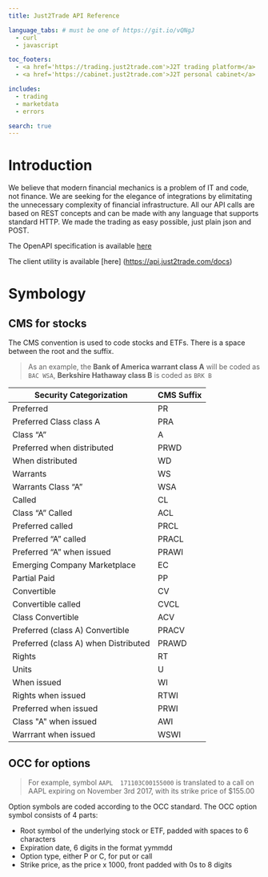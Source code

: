 ```yaml
---
title: Just2Trade API Reference

language_tabs: # must be one of https://git.io/vQNgJ
  - curl
  - javascript

toc_footers:
  - <a href='https://trading.just2trade.com'>J2T trading platform</a>
  - <a href='https://cabinet.just2trade.com'>J2T personal cabinet</a>

includes:
  - trading
  - marketdata
  - errors

search: true
---
```


# Introduction

We believe that modern financial mechanics is a problem of IT and code, not finance. We are seeking for the elegance of integrations by elimitating the unnecessary complexity of financial infrastructure. All our API calls are based on REST concepts and can be made with any language that supports standard HTTP. We made the trading as easy possible, just plain json and POST.

The OpenAPI specification is available [here](https://api.just2trade.com/docs/v1/swagger.json)

The client utility is available [here] (https://api.just2trade.com/docs) 

# Symbology

## CMS for stocks

The CMS convention is used to code stocks and ETFs. There is a space between the root and the suffix.

> As an example, the **Bank of America warrant class A** will be coded as `BAC WSA`, **Berkshire Hathaway class B** is coded as `BRK B`

Security Categorization | CMS Suffix
---- | ----
Preferred | PR
Preferred Class class A | PRA
Class “A” | A
Preferred when distributed | PRWD
When distributed | WD
Warrants | WS
Warrants Class “A” | WSA
Called | CL
Class “A” Called | ACL
Preferred called | PRCL
Preferred “A” called | PRACL
Preferred “A” when issued | PRAWI
Emerging Company Marketplace | EC
Partial Paid | PP	 
Convertible | CV
Convertible called | CVCL
Class Convertible | ACV
Preferred (class A) Convertible | PRACV
Preferred (class A) when Distributed | PRAWD
Rights | RT
Units | U
When issued	 | WI
Rights when issued | RTWI
Preferred when issued	 | PRWI
Class "A" when issued | AWI
Warrrant when issued | WSWI

## OCC for options

> For example, symbol `AAPL  171103C00155000` is translated to a call on AAPL expiring on November 3rd 2017, with its strike price of $155.00

Option symbols are coded according to the OCC standard. The OCC option symbol consists of 4 parts:

* Root symbol of the underlying stock or ETF, padded with spaces to 6 characters
* Expiration date, 6 digits in the format yymmdd
* Option type, either P or C, for put or call
* Strike price, as the price x 1000, front padded with 0s to 8 digits
